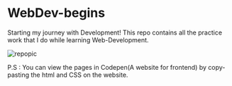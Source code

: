 # WebDev-begins
Starting my journey with Development!
This repo contains all the practice work that I do while learning Web-Development.



![repopic](https://user-images.githubusercontent.com/75247382/119772747-4b946b80-bedd-11eb-8969-b6a4b5f5b6c5.jpg)


P.S : You can view the pages in Codepen(A website for frontend) by copy-pasting the html and CSS on the website.
